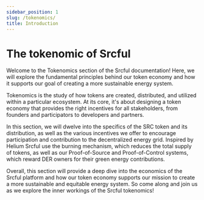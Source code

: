 ```yaml
---
sidebar_position: 1
slug: /tokenomics/
title: Introduction
---
```


# The tokenomic of Srcful

Welcome to the Tokenomics section of the Srcful documentation! Here, we will explore the fundamental principles behind our token economy and how it supports our goal of creating a more sustainable energy system.

Tokenomics is the study of how tokens are created, distributed, and utilized within a particular ecosystem. At its core, it's about designing a token economy that provides the right incentives for all stakeholders, from founders and participators to developers and partners.

In this section, we will dwelve into the specifics of the SRC token and its distribution, as well as the various incentives we offer to encourage participation and contribution to the decentralized energy grid. Inspired by Helium Srcful use the burning mechanism, which reduces the total supply of tokens, as well as our Proof-of-Source and Proof-of-Control systems, which reward DER owners for their green energy contributions.

Overall, this section will provide a deep dive into the economics of the Srcful platform and how our token economy supports our mission to create a more sustainable and equitable energy system. So come along and join us as we explore the inner workings of the Srcful tokenomics!
